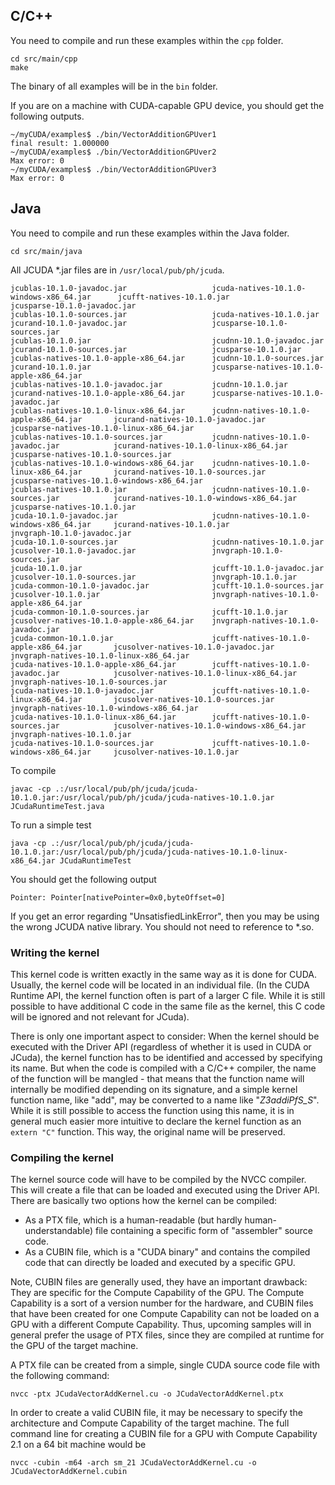 ## C/C++
You need to compile and run these examples within the ```cpp``` folder.
```
cd src/main/cpp
make
```

The binary of all examples will be in the ```bin``` folder.

If you are on a machine with CUDA-capable GPU device, you should get the following outputs.
```
~/myCUDA/examples$ ./bin/VectorAdditionGPUver1 
final result: 1.000000
~/myCUDA/examples$ ./bin/VectorAdditionGPUver2
Max error: 0
~/myCUDA/examples$ ./bin/VectorAdditionGPUver3
Max error: 0
```




## Java
You need to compile and run these examples within the Java folder.
```
cd src/main/java
```

All JCUDA *.jar files are in ```/usr/local/pub/ph/jcuda```.
```
jcublas-10.1.0-javadoc.jar                   jcuda-natives-10.1.0-windows-x86_64.jar      jcufft-natives-10.1.0.jar                    jcusparse-10.1.0-javadoc.jar
jcublas-10.1.0-sources.jar                   jcuda-natives-10.1.0.jar                     jcurand-10.1.0-javadoc.jar                   jcusparse-10.1.0-sources.jar
jcublas-10.1.0.jar                           jcudnn-10.1.0-javadoc.jar                    jcurand-10.1.0-sources.jar                   jcusparse-10.1.0.jar
jcublas-natives-10.1.0-apple-x86_64.jar      jcudnn-10.1.0-sources.jar                    jcurand-10.1.0.jar                           jcusparse-natives-10.1.0-apple-x86_64.jar
jcublas-natives-10.1.0-javadoc.jar           jcudnn-10.1.0.jar                            jcurand-natives-10.1.0-apple-x86_64.jar      jcusparse-natives-10.1.0-javadoc.jar
jcublas-natives-10.1.0-linux-x86_64.jar      jcudnn-natives-10.1.0-apple-x86_64.jar       jcurand-natives-10.1.0-javadoc.jar           jcusparse-natives-10.1.0-linux-x86_64.jar
jcublas-natives-10.1.0-sources.jar           jcudnn-natives-10.1.0-javadoc.jar            jcurand-natives-10.1.0-linux-x86_64.jar      jcusparse-natives-10.1.0-sources.jar
jcublas-natives-10.1.0-windows-x86_64.jar    jcudnn-natives-10.1.0-linux-x86_64.jar       jcurand-natives-10.1.0-sources.jar           jcusparse-natives-10.1.0-windows-x86_64.jar
jcublas-natives-10.1.0.jar                   jcudnn-natives-10.1.0-sources.jar            jcurand-natives-10.1.0-windows-x86_64.jar    jcusparse-natives-10.1.0.jar
jcuda-10.1.0-javadoc.jar                     jcudnn-natives-10.1.0-windows-x86_64.jar     jcurand-natives-10.1.0.jar                   jnvgraph-10.1.0-javadoc.jar
jcuda-10.1.0-sources.jar                     jcudnn-natives-10.1.0.jar                    jcusolver-10.1.0-javadoc.jar                 jnvgraph-10.1.0-sources.jar
jcuda-10.1.0.jar                             jcufft-10.1.0-javadoc.jar                    jcusolver-10.1.0-sources.jar                 jnvgraph-10.1.0.jar
jcuda-common-10.1.0-javadoc.jar              jcufft-10.1.0-sources.jar                    jcusolver-10.1.0.jar                         jnvgraph-natives-10.1.0-apple-x86_64.jar
jcuda-common-10.1.0-sources.jar              jcufft-10.1.0.jar                            jcusolver-natives-10.1.0-apple-x86_64.jar    jnvgraph-natives-10.1.0-javadoc.jar
jcuda-common-10.1.0.jar                      jcufft-natives-10.1.0-apple-x86_64.jar       jcusolver-natives-10.1.0-javadoc.jar         jnvgraph-natives-10.1.0-linux-x86_64.jar
jcuda-natives-10.1.0-apple-x86_64.jar        jcufft-natives-10.1.0-javadoc.jar            jcusolver-natives-10.1.0-linux-x86_64.jar    jnvgraph-natives-10.1.0-sources.jar
jcuda-natives-10.1.0-javadoc.jar             jcufft-natives-10.1.0-linux-x86_64.jar       jcusolver-natives-10.1.0-sources.jar         jnvgraph-natives-10.1.0-windows-x86_64.jar
jcuda-natives-10.1.0-linux-x86_64.jar        jcufft-natives-10.1.0-sources.jar            jcusolver-natives-10.1.0-windows-x86_64.jar  jnvgraph-natives-10.1.0.jar
jcuda-natives-10.1.0-sources.jar             jcufft-natives-10.1.0-windows-x86_64.jar     jcusolver-natives-10.1.0.jar         
```

To compile 
```
javac -cp .:/usr/local/pub/ph/jcuda/jcuda-10.1.0.jar:/usr/local/pub/ph/jcuda/jcuda-natives-10.1.0.jar JCudaRuntimeTest.java
```

To run a simple test
```
java -cp .:/usr/local/pub/ph/jcuda/jcuda-10.1.0.jar:/usr/local/pub/ph/jcuda/jcuda-natives-10.1.0-linux-x86_64.jar JCudaRuntimeTest 
```

You should get the following output
```
Pointer: Pointer[nativePointer=0x0,byteOffset=0]
```
If you get an error regarding "UnsatisfiedLinkError", then you may be using the wrong JCUDA native library. You should not need to reference to *.so.


### Writing the kernel

This kernel code is written exactly in the same way as it is done for CUDA. Usually, the kernel code will be located in an individual file. (In the CUDA Runtime API, the kernel function often is part of a larger C file. While it is still possible to have additional C code in the same file as the kernel, this C code will be ignored and not relevant for JCuda). 

There is only one important aspect to consider: When the kernel should be executed with the Driver API (regardless of whether it is used in CUDA or JCuda), the kernel function has to be identified and accessed by specifying its name. But when the code is compiled with a C/C++ compiler, the name of the function will be mangled - that means that the function name will internally be modified depending on its signature, and a simple kernel function name, like "add", may be converted to a name like "_Z3addiPfS_S_". While it is still possible to access the function using this name, it is in general much easier more intuitive to declare the kernel function as an
```extern "C"```
function. This way, the original name will be preserved.

### Compiling the kernel
The kernel source code will have to be compiled by the NVCC compiler. This will create a file that can be loaded and executed using the Driver API. There are basically two options how the kernel can be compiled:
- As a PTX file, which is a human-readable (but hardly human-understandable) file containing a specific form of "assembler" source code.
- As a CUBIN file, which is a "CUDA binary" and contains the compiled code that can directly be loaded and executed by a specific GPU.

Note, CUBIN files are generally used, they have an important drawback: They are specific for the Compute Capability of the GPU. The Compute Capability is a sort of a version number for the hardware, and CUBIN files that have been created for one Compute Capability can not be loaded on a GPU with a different Compute Capability. Thus, upcoming samples will in general prefer the usage of PTX files, since they are compiled at runtime for the GPU of the target machine.

A PTX file can be created from a simple, single CUDA source code file with the following command:
```
nvcc -ptx JCudaVectorAddKernel.cu -o JCudaVectorAddKernel.ptx
```
In order to create a valid CUBIN file, it may be necessary to specify the architecture and Compute Capability of the target machine. The full command line for creating a CUBIN file for a GPU with Compute Capability 2.1 on a 64 bit machine would be 
```
nvcc -cubin -m64 -arch sm_21 JCudaVectorAddKernel.cu -o JCudaVectorAddKernel.cubin
```




    